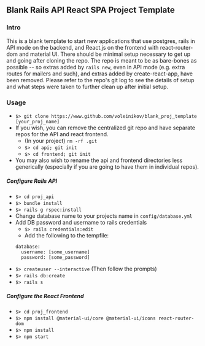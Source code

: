 ## Blank Rails API React SPA Project Template

### Intro
This is a blank template to start new applications that use postgres, rails in API mode on the backend, and React.js on the frontend with react-router-dom and material UI.  There should be minimal setup necessary to get up and going after cloning the repo.  The repo is meant to be as bare-bones as possible -- so extras added by `rails new`, even in API mode (e.g. extra routes for mailers and such), and extras added by create-react-app, have been removed.  Please refer to the repo's git log to see the details of setup and what steps were taken to further clean up after initial setup.

### Usage
* `$> git clone https://www.github.com/voleinikov/blank_proj_template [your_proj_name]`
* If you wish, you can remove the centralized git repo and have separate repos for the API and react frontend.  
  - (In your project) `rm -rf .git`
  - `$> cd api; git init`
  - `$> cd frontend; git init`
* You may also wish to rename the api and frontend directories less generically (especially if you are going to have them in individual repos).

##### Configure Rails API
* `$> cd proj_api`
* `$> bundle install`
* `$> rails g rspec:install`
* Change database name to your projects name in `config/database.yml`
* Add DB password and username to rails credentials
  - `$> rails credentials:edit`
  - Add the following to the tempfile:
  ```
  database:
    username: [some_username]
    password: [some_password]
  ```
* `$> createuser --interactive` (Then follow the prompts)
* `$> rails db:create`
* `$> rails s`

##### Configure the React Frontend
* `$> cd proj_frontend`
* `$> npm install @material-ui/core @material-ui/icons react-router-dom` 
* `$> npm install`
* `$> npm start`
